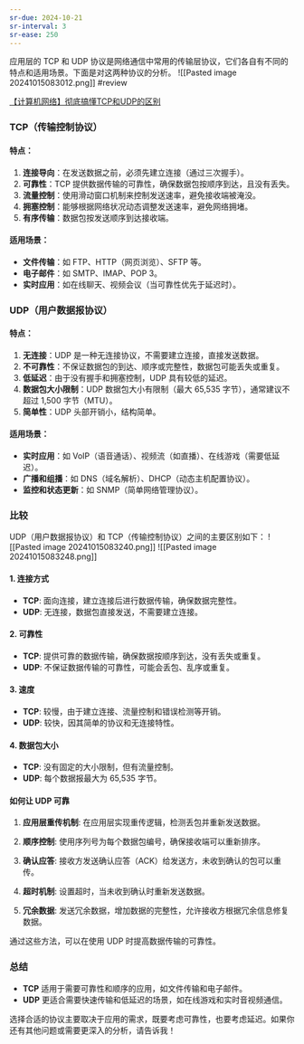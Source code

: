 ```yaml
---
sr-due: 2024-10-21
sr-interval: 3
sr-ease: 250
---
```


应用层的 TCP 和 UDP 协议是网络通信中常用的传输层协议，它们各自有不同的特点和适用场景。下面是对这两种协议的分析。
![[Pasted image 20241015083012.png]]
#review

[【计算机网络】彻底搞懂TCP和UDP的区别](https://blog.csdn.net/g310773517/article/details/140914218)
### TCP（传输控制协议）

#### 特点：
1. **连接导向**：在发送数据之前，必须先建立连接（通过三次握手）。
2. **可靠性**：TCP 提供数据传输的可靠性，确保数据包按顺序到达，且没有丢失。
3. **流量控制**：使用滑动窗口机制来控制发送速率，避免接收端被淹没。
4. **拥塞控制**：能够根据网络状况动态调整发送速率，避免网络拥堵。
5. **有序传输**：数据包按发送顺序到达接收端。

#### 适用场景：
- **文件传输**：如 FTP、HTTP（网页浏览）、SFTP 等。
- **电子邮件**：如 SMTP、IMAP、POP 3。
- **实时应用**：如在线聊天、视频会议（当可靠性优先于延迟时）。

### UDP（用户数据报协议）

#### 特点：
1. **无连接**：UDP 是一种无连接协议，不需要建立连接，直接发送数据。
2. **不可靠性**：不保证数据包的到达、顺序或完整性，数据包可能丢失或重复。
3. **低延迟**：由于没有握手和拥塞控制，UDP 具有较低的延迟。
4. **数据包大小限制**：UDP 数据包大小有限制（最大 65,535 字节），通常建议不超过 1,500 字节（MTU）。
5. **简单性**：UDP 头部开销小，结构简单。

#### 适用场景：
- **实时应用**：如 VoIP（语音通话）、视频流（如直播）、在线游戏（需要低延迟）。
- **广播和组播**：如 DNS（域名解析）、DHCP（动态主机配置协议）。
- **监控和状态更新**：如 SNMP（简单网络管理协议）。



### 比较
UDP（用户数据报协议）和 TCP（传输控制协议）之间的主要区别如下：
![[Pasted image 20241015083240.png]]
![[Pasted image 20241015083248.png]]

#### 1. 连接方式
- **TCP**: 面向连接，建立连接后进行数据传输，确保数据完整性。
- **UDP**: 无连接，数据包直接发送，不需要建立连接。

#### 2. 可靠性
- **TCP**: 提供可靠的数据传输，确保数据按顺序到达，没有丢失或重复。
- **UDP**: 不保证数据传输的可靠性，可能会丢包、乱序或重复。

#### 3. 速度
- **TCP**: 较慢，由于建立连接、流量控制和错误检测等开销。
- **UDP**: 较快，因其简单的协议和无连接特性。

#### 4. 数据包大小
- **TCP**: 没有固定的大小限制，但有流量控制。
- **UDP**: 每个数据报最大为 65,535 字节。

#### 如何让 UDP 可靠

1. **应用层重传机制**: 在应用层实现重传逻辑，检测丢包并重新发送数据。

2. **顺序控制**: 使用序列号为每个数据包编号，确保接收端可以重新排序。

3. **确认应答**: 接收方发送确认应答（ACK）给发送方，未收到确认的包可以重传。

4. **超时机制**: 设置超时，当未收到确认时重新发送数据。

5. **冗余数据**: 发送冗余数据，增加数据的完整性，允许接收方根据冗余信息修复数据。

通过这些方法，可以在使用 UDP 时提高数据传输的可靠性。

### 总结
- **TCP** 适用于需要可靠性和顺序的应用，如文件传输和电子邮件。
- **UDP** 更适合需要快速传输和低延迟的场景，如在线游戏和实时音视频通信。

选择合适的协议主要取决于应用的需求，既要考虑可靠性，也要考虑延迟。如果你还有其他问题或需要更深入的分析，请告诉我！
